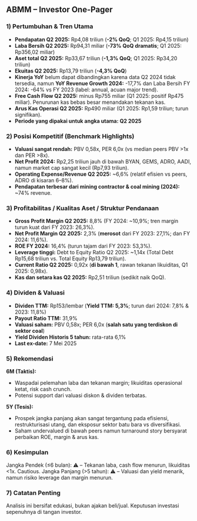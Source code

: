 ## ABMM – Investor One-Pager

### 1) Pertumbuhan & Tren Utama
- **Pendapatan Q2 2025:** Rp4,08 triliun (**-2% QoQ**; Q1 2025: Rp4,15 triliun)
- **Laba Bersih Q2 2025:** Rp94,31 miliar (**-73% QoQ dramatis**; Q1 2025: Rp356,02 miliar)
- **Aset total Q2 2025:** Rp33,67 triliun (**-1,3% QoQ**; Q1 2025: Rp34,20 triliun)
- **Ekuitas Q2 2025:** Rp13,79 triliun (**-4,3% QoQ**)
- **Kinerja YoY** belum dapat dibandingkan karena data Q2 2024 tidak tersedia, namun **YoY Revenue Growth 2024:** -17,7% dan Laba Bersih FY 2024: -64% vs FY 2023 (label: annual, acuan major trend).
- **Free Cash Flow Q2 2025:** minus Rp755 miliar (Q1 2025: positif Rp475 miliar). Penurunan kas bebas besar menandakan tekanan kas.
- **Arus Kas Operasi Q2 2025:** Rp490 miliar (Q1 2025: Rp1,59 triliun; turun signifikan).
- **Periode yang dipakai untuk angka utama: Q2 2025**

### 2) Posisi Kompetitif (Benchmark Highlights)
- **Valuasi sangat rendah:** PBV 0,58x, PER 6,0x (vs median peers PBV >1x dan PER >8x).
- **Net Profit 2024:** Rp2,25 triliun jauh di bawah BYAN, GEMS, ADRO, AADI, namun market cap sangat kecil (Rp7,93 triliun).
- **Operating Expense/Revenue Q2 2025:** ~6,6% (relatif efisien vs peers, ADRO di kisaran 6–8%).
- **Pendapatan terbesar dari mining contractor & coal mining (2024):** ~74% revenue.

### 3) Profitabilitas / Kualitas Aset / Struktur Pendanaan
- **Gross Profit Margin Q2 2025:** 8,8% (FY 2024: ~10,9%; tren margin turun kuat dari FY 2023: 26,3%).
- **Net Profit Margin Q2 2025:** 2,3% (**merosot** dari FY 2023: 27,1%; dan FY 2024: 11,6%).
- **ROE FY 2024:** 16,4% (turun tajam dari FY 2023: 53,3%).
- **Leverage tinggi:** Debt to Equity Ratio Q2 2025: ~1,14x (Total Debt Rp15,68 triliun vs. Total Equity Rp13,79 triliun).
- **Current Ratio Q2 2025:** 0,92x (**di bawah 1**, rawan tekanan likuiditas, Q1 2025: 0,98x).
- **Kas dan setara kas Q2 2025:** Rp2,51 triliun (sedikit naik QoQ).

### 4) Dividen & Valuasi
- **Dividen TTM:** Rp153/lembar (**Yield TTM: 5,3%**; turun dari 2024: 7,8% & 2023: 11,8%)
- **Payout Ratio TTM:** 31,9%
- **Valuasi saham:** PBV 0,58x; PER 6,0x (**salah satu yang terdiskon di sektor coal**)
- **Yield Dividen Historis 5 tahun:** rata-rata 6,1%
- **Last ex-date:** 7 Mei 2025

### 5) Rekomendasi
**6M (Taktis):**
- Waspadai pelemahan laba dan tekanan margin; likuiditas operasional ketat, risk cash crunch.
- Potensi support dari valuasi diskon & dividen terbatas.

**5Y (Tesis):**
- Prospek jangka panjang akan sangat tergantung pada efisiensi, restrukturisasi utang, dan eksposur sektor batu bara vs diversifikasi.
- Saham undervalued di bawah peers namun turnaround story bersyarat perbaikan ROE, margin & arus kas.

### 6) Kesimpulan
Jangka Pendek (≤6 bulan): ⚠️ – Tekanan laba, cash flow menurun, likuiditas <1x. Cautious.
Jangka Panjang (>5 tahun): ⚠️ – Valuasi dan yield menarik, namun risiko leverage dan margin menurun.

### 7) Catatan Penting
Analisis ini bersifat edukasi, bukan ajakan beli/jual. Keputusan investasi sepenuhnya di tangan investor.